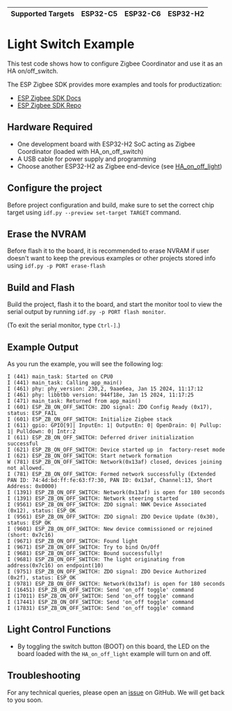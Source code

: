 | Supported Targets | ESP32-C5 | ESP32-C6 | ESP32-H2 |
| ----------------- | -------- | -------- | -------- |

# Light Switch Example

This test code shows how to configure Zigbee Coordinator and use it as an HA on/off_switch.

The ESP Zigbee SDK provides more examples and tools for productization:
* [ESP Zigbee SDK Docs](https://docs.espressif.com/projects/esp-zigbee-sdk)
* [ESP Zigbee SDK Repo](https://github.com/espressif/esp-zigbee-sdk)

## Hardware Required

* One development board with ESP32-H2 SoC acting as Zigbee Coordinator (loaded with HA_on_off_switch)
* A USB cable for power supply and programming
* Choose another ESP32-H2 as Zigbee end-device (see [HA_on_off_light](../HA_on_off_light/))

## Configure the project

Before project configuration and build, make sure to set the correct chip target using `idf.py --preview set-target TARGET` command.

## Erase the NVRAM

Before flash it to the board, it is recommended to erase NVRAM if user doesn't want to keep the previous examples or other projects stored info using `idf.py -p PORT erase-flash`

## Build and Flash

Build the project, flash it to the board, and start the monitor tool to view the serial output by running `idf.py -p PORT flash monitor`.

(To exit the serial monitor, type ``Ctrl-]``.)

## Example Output

As you run the example, you will see the following log:

```
I (441) main_task: Started on CPU0                                                                                                                                                                                                                                                        
I (441) main_task: Calling app_main()                                                                                                        
I (461) phy: phy_version: 230,2, 9aae6ea, Jan 15 2024, 11:17:12       
I (461) phy: libbtbb version: 944f18e, Jan 15 2024, 11:17:25                                                                                 
I (471) main_task: Returned from app_main()                                                                                                  
I (601) ESP_ZB_ON_OFF_SWITCH: ZDO signal: ZDO Config Ready (0x17), status: ESP_FAIL                                                          
I (601) ESP_ZB_ON_OFF_SWITCH: Initialize Zigbee stack                                                                                        
I (611) gpio: GPIO[9]| InputEn: 1| OutputEn: 0| OpenDrain: 0| Pullup: 1| Pulldown: 0| Intr:2                                                 
I (611) ESP_ZB_ON_OFF_SWITCH: Deferred driver initialization successful                                                                      
I (621) ESP_ZB_ON_OFF_SWITCH: Device started up in  factory-reset mode                                                                       
I (621) ESP_ZB_ON_OFF_SWITCH: Start network formation                                                                                        
W (781) ESP_ZB_ON_OFF_SWITCH: Network(0x13af) closed, devices joining not allowed.                                                           
I (781) ESP_ZB_ON_OFF_SWITCH: Formed network successfully (Extended PAN ID: 74:4d:bd:ff:fe:63:f7:30, PAN ID: 0x13af, Channel:13, Short Address: 0x0000)
I (1391) ESP_ZB_ON_OFF_SWITCH: Network(0x13af) is open for 180 seconds                                                                       
I (1391) ESP_ZB_ON_OFF_SWITCH: Network steering started                                                                                      
I (9561) ESP_ZB_ON_OFF_SWITCH: ZDO signal: NWK Device Associated (0x12), status: ESP_OK                                                      
I (9561) ESP_ZB_ON_OFF_SWITCH: ZDO signal: ZDO Device Update (0x30), status: ESP_OK                                                          
I (9601) ESP_ZB_ON_OFF_SWITCH: New device commissioned or rejoined (short: 0x7c16)                                                           
I (9671) ESP_ZB_ON_OFF_SWITCH: Found light                            
I (9671) ESP_ZB_ON_OFF_SWITCH: Try to bind On/Off                                                                                            
I (9681) ESP_ZB_ON_OFF_SWITCH: Bound successfully!                                                                                           
I (9681) ESP_ZB_ON_OFF_SWITCH: The light originating from address(0x7c16) on endpoint(10)                                                    
I (9751) ESP_ZB_ON_OFF_SWITCH: ZDO signal: ZDO Device Authorized (0x2f), status: ESP_OK                                                      
I (9781) ESP_ZB_ON_OFF_SWITCH: Network(0x13af) is open for 180 seconds                                                                       
I (16451) ESP_ZB_ON_OFF_SWITCH: Send 'on_off toggle' command                                                                                 
I (17011) ESP_ZB_ON_OFF_SWITCH: Send 'on_off toggle' command                                                                                 
I (17441) ESP_ZB_ON_OFF_SWITCH: Send 'on_off toggle' command                                                                                 
I (17831) ESP_ZB_ON_OFF_SWITCH: Send 'on_off toggle' command
```

## Light Control Functions

  * By toggling the switch button (BOOT) on this board, the LED on the board loaded with the `HA_on_off_light` example will turn on and off.


## Troubleshooting

For any technical queries, please open an [issue](https://github.com/espressif/esp-idf/issues) on GitHub. We will get back to you soon.
